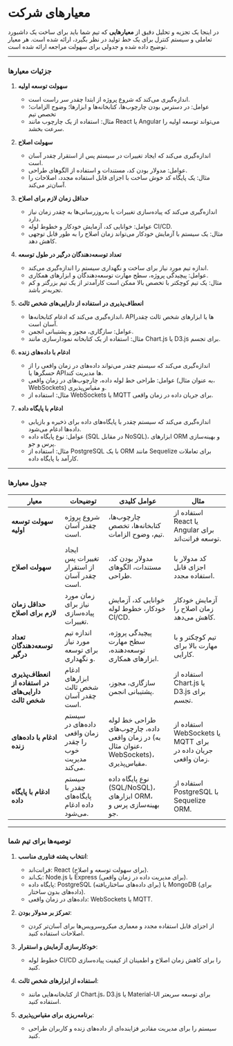 # معیارهای شرکت

در اینجا یک تجزیه و تحلیل دقیق از **معیارهایی** که تیم شما باید برای ساخت یک داشبورد تعاملی و سیستم کنترل برای یک خط تولید در نظر بگیرد، ارائه شده است. هر معیار توضیح داده شده و جدولی برای سهولت مراجعه ارائه شده است.

---

### **جزئیات معیارها**

1. **سهولت توسعه اولیه**
   - اندازه‌گیری می‌کند که شروع پروژه از ابتدا چقدر سر راست است.
   - عوامل: در دسترس بودن چارچوب‌ها، کتابخانه‌ها و ابزارها؛ وضوح الزامات؛ تخصص تیم
   - مثال: استفاده از یک چارچوب مانند React یا Angular می‌تواند توسعه اولیه را سرعت بخشد.

2. **سهولت اصلاح**
   - اندازه‌گیری می‌کند که ایجاد تغییرات در سیستم پس از استقرار چقدر آسان است.
   - عوامل: مدولار بودن کد، مستندات و استفاده از الگوهای طراحی.
   - مثال: یک پایگاه کد خوش ساخت با اجزای قابل استفاده مجدد، اصلاحات را آسان‌تر می‌کند.

3. **حداقل زمان لازم برای اصلاح**
   - اندازه‌گیری می‌کند که پیاده‌سازی تغییرات یا به‌روزرسانی‌ها به چقدر زمان نیاز دارد.
   - عوامل: خوانایی کد، آزمایش خودکار و خطوط لوله CI/CD.
   - مثال: یک سیستم با آزمایش خودکار می‌تواند زمان اصلاح را به طور قابل توجهی کاهش دهد.

4. **تعداد توسعه‌دهندگان درگیر در طول توسعه**
   - اندازه تیم مورد نیاز برای ساخت و نگهداری سیستم را اندازه‌گیری می‌کند.
   - عوامل: پیچیدگی پروژه، سطح مهارت توسعه‌دهندگان و ابزارهای همکاری.
   - مثال: یک تیم کوچکتر با تخصص بالا ممکن است کارآمدتر از یک تیم بزرگتر و کم تجربه‌تر باشد.

5. **انعطاف‌پذیری در استفاده از دارایی‌های شخص ثالث**
   - اندازه‌گیری می‌کند که ادغام کتابخانه‌ها، APIها یا ابزارهای شخص ثالث چقدر آسان است.
   - عوامل: سازگاری، مجوز و پشتیبانی انجمن.
   - مثال: استفاده از یک کتابخانه نمودارسازی مانند Chart.js یا D3.js برای تجسم.

6. **ادغام با داده‌های زنده**
   - اندازه‌گیری می‌کند که سیستم چقدر می‌تواند داده‌های در زمان واقعی را از حسگرها یا APIها مدیریت کند.
   - عوامل: طراحی خط لوله داده، چارچوب‌های در زمان واقعی (به عنوان مثال، WebSockets) و مقیاس‌پذیری.
   - مثال: استفاده از WebSockets یا MQTT برای جریان داده در زمان واقعی.

7. **ادغام با پایگاه داده**
   - اندازه‌گیری می‌کند که سیستم چقدر با پایگاه‌های داده برای ذخیره و بازیابی داده‌ها ادغام می‌شود.
   - عوامل: نوع پایگاه داده (SQL در مقابل NoSQL)، ابزارهای ORM و بهینه‌سازی پرس و جو.
   - مثال: استفاده از PostgreSQL با یک ORM مانند Sequelize برای تعاملات کارآمد با پایگاه داده.

---

### **جدول معیارها**

| معیار                                   | توضیحات                                                                     | عوامل کلیدی                                                              | مثال                                                                  |
|------------------------------------------|------------------------------------------------------------------------------|--------------------------------------------------------------------------|------------------------------------------------------------------------|
| **سهولت توسعه اولیه**                     | شروع پروژه چقدر آسان است.                                                  | چارچوب‌ها، کتابخانه‌ها، تخصص تیم، وضوح الزامات.                           | استفاده از React یا Angular برای توسعه فرانت‌اند.                          |
| **سهولت اصلاح**                        | ایجاد تغییرات پس از استقرار چقدر آسان است.                                  | مدولار بودن کد، مستندات، الگوهای طراحی.                                 | کد مدولار با اجزای قابل استفاده مجدد.                                   |
| **حداقل زمان لازم برای اصلاح**            | زمان مورد نیاز برای پیاده‌سازی تغییرات.                                      | خوانایی کد، آزمایش خودکار، خطوط لوله CI/CD.                               | آزمایش خودکار زمان اصلاح را کاهش می‌دهد.                               |
| **تعداد توسعه‌دهندگان درگیر**              | اندازه تیم مورد نیاز برای توسعه و نگهداری.                                  | پیچیدگی پروژه، سطح مهارت توسعه‌دهنده، ابزارهای همکاری.                     | تیم کوچکتر و با مهارت بالا برای کارایی.                                   |
| **انعطاف‌پذیری در استفاده از دارایی‌های شخص ثالث** | ادغام ابزارهای شخص ثالث چقدر آسان است.                                    | سازگاری، مجوز، پشتیبانی انجمن.                                             | استفاده از Chart.js یا D3.js برای تجسم.                                |
| **ادغام با داده‌های زنده**                  | سیستم داده‌های در زمان واقعی را چقدر خوب مدیریت می‌کند.                         | طراحی خط لوله داده، چارچوب‌های در زمان واقعی (به عنوان مثال، WebSockets)، مقیاس‌پذیری. | استفاده از WebSockets یا MQTT برای جریان داده در زمان واقعی.                |
| **ادغام با پایگاه داده**                   | سیستم چقدر با پایگاه‌های داده ادغام می‌شود.                                 | نوع پایگاه داده (SQL/NoSQL)، ابزارهای ORM، بهینه‌سازی پرس و جو.          | استفاده از PostgreSQL با Sequelize ORM.                                 |

---

### **توصیه‌ها برای تیم شما**

1. **انتخاب پشته فناوری مناسب**:
   - فرانت‌اند: React (برای سهولت توسعه و اصلاح).
   - بک‌اند: Node.js با Express (برای مدیریت داده در زمان واقعی).
   - پایگاه داده: PostgreSQL (برای داده‌های ساختاریافته) یا MongoDB (برای داده‌های بدون ساختار).
   - داده‌های در زمان واقعی: WebSockets یا MQTT.

2. **تمرکز بر مدولار بودن**:
   - از اجزای قابل استفاده مجدد و معماری میکروسرویس‌ها برای آسان‌تر کردن اصلاحات استفاده کنید.

3. **خودکارسازی آزمایش و استقرار**:
   - خطوط لوله CI/CD را برای کاهش زمان اصلاح و اطمینان از کیفیت پیاده‌سازی کنید.

4. **استفاده از ابزارهای شخص ثالث**:
   - از کتابخانه‌هایی مانند Chart.js، D3.js یا Material-UI برای توسعه سریعتر استفاده کنید.

5. **برنامه‌ریزی برای مقیاس‌پذیری**:
   - سیستم را برای مدیریت مقادیر فزاینده‌ای از داده‌های زنده و کاربران طراحی کنید.
